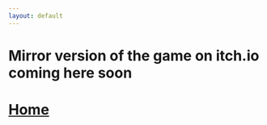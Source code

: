 ```yaml
---
layout: default
---
```


# Mirror version of the game on itch.io coming here soon

# [Home](./index.md)